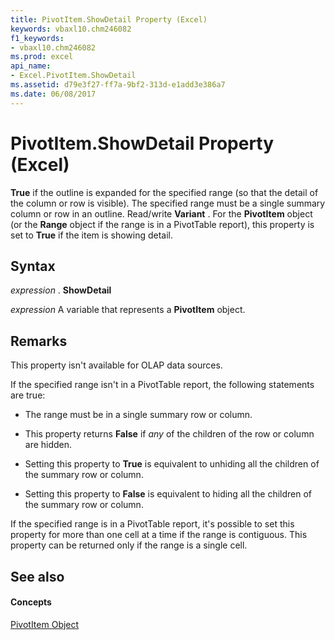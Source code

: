 ```yaml
---
title: PivotItem.ShowDetail Property (Excel)
keywords: vbaxl10.chm246082
f1_keywords:
- vbaxl10.chm246082
ms.prod: excel
api_name:
- Excel.PivotItem.ShowDetail
ms.assetid: d79e3f27-ff7a-9bf2-313d-e1add3e386a7
ms.date: 06/08/2017
---
```



# PivotItem.ShowDetail Property (Excel)

 **True** if the outline is expanded for the specified range (so that the detail of the column or row is visible). The specified range must be a single summary column or row in an outline. Read/write **Variant** . For the **PivotItem** object (or the **Range** object if the range is in a PivotTable report), this property is set to **True** if the item is showing detail.


## Syntax

 _expression_ . **ShowDetail**

 _expression_ A variable that represents a **PivotItem** object.


## Remarks

This property isn't available for OLAP data sources.

If the specified range isn't in a PivotTable report, the following statements are true:


- The range must be in a single summary row or column.
    
- This property returns **False** if _any_ of the children of the row or column are hidden.
    
- Setting this property to **True** is equivalent to unhiding all the children of the summary row or column.
    
- Setting this property to **False** is equivalent to hiding all the children of the summary row or column.
    
If the specified range is in a PivotTable report, it's possible to set this property for more than one cell at a time if the range is contiguous. This property can be returned only if the range is a single cell.


## See also


#### Concepts


[PivotItem Object](pivotitem-object-excel.md)

